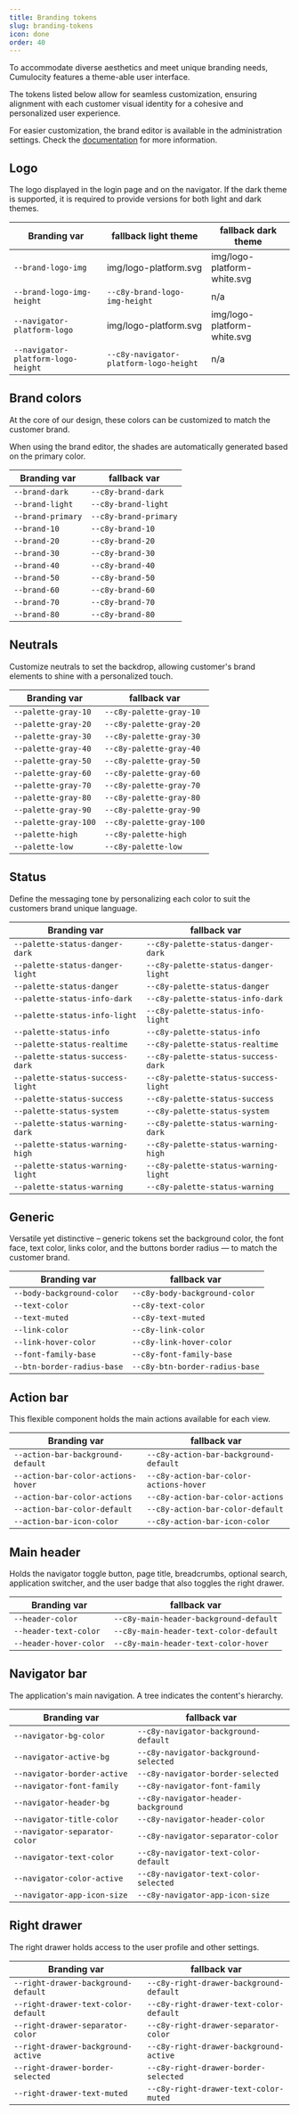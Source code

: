 ```yaml
---
title: Branding tokens
slug: branding-tokens
icon: done
order: 40
---
```


<!-- markdownlint-disable MD033 -->
<!-- markdownlint-disable MD025 -->
<!-- markdownlint-disable MD037 -->

To accommodate diverse aesthetics and meet unique branding needs, Cumulocity features a
theme-able user interface.

The tokens listed below allow for seamless customization, ensuring alignment with each customer
visual identity for a cohesive and personalized user experience.

For easier customization, the brand editor is available in the administration settings. Check the
[documentation](https://cumulocity.com/docs/enterprise-tenant/customization/#branding) for more
information.

## Logo

The logo displayed in the login page and on the navigator. If the dark theme is supported, it is
required to provide versions for both light and dark themes.

| Branding var | fallback light theme | fallback dark theme |
|-------------------------------|------------------------------|----------------------------|
| `--brand-logo-img`              | img/logo-platform.svg        | img/logo-platform-white.svg |
| `--brand-logo-img-height`       | `--c8y-brand-logo-img-height` | n/a  |
| `--navigator-platform-logo`     | img/logo-platform.svg       | img/logo-platform-white.svg |
| `--navigator-platform-logo-height` | `--c8y-navigator-platform-logo-height` | n/a |

## Brand colors

At the core of our design, these colors can be customized to match the customer brand.

When using the brand editor, the shades are automatically generated based on the primary color.

| Branding var | fallback var |
|-----------------------|-----------------|
|`--brand-dark` | `--c8y-brand-dark` |
|`--brand-light` | `--c8y-brand-light` |
|`--brand-primary` | `--c8y-brand-primary` |
| `--brand-10` | `--c8y-brand-10` |
| `--brand-20` | `--c8y-brand-20` |
| `--brand-30` | `--c8y-brand-30` |
| `--brand-40` | `--c8y-brand-40` |
| `--brand-50` | `--c8y-brand-50` |
| `--brand-60` | `--c8y-brand-60` |
| `--brand-70` | `--c8y-brand-70` |
| `--brand-80` | `--c8y-brand-80` |

## Neutrals

Customize neutrals to set the backdrop, allowing customer's brand elements to shine with a
personalized touch.

| Branding var | fallback var |
|------------------|-----------|
| `--palette-gray-10`| `--c8y-palette-gray-10` |
| `--palette-gray-20` | `--c8y-palette-gray-20`|
| `--palette-gray-30` | `--c8y-palette-gray-30`|
| `--palette-gray-40` | `--c8y-palette-gray-40`|
| `--palette-gray-50` | `--c8y-palette-gray-50`|
| `--palette-gray-60` | `--c8y-palette-gray-60`|
| `--palette-gray-70` | `--c8y-palette-gray-70`|
| `--palette-gray-80` | `--c8y-palette-gray-80`|
| `--palette-gray-90` | `--c8y-palette-gray-90`|
| `--palette-gray-100` | `--c8y-palette-gray-100` |
| `--palette-high` | `--c8y-palette-high`|
| `--palette-low` | `--c8y-palette-low` |

## Status

Define the messaging tone by personalizing each color to suit the customers brand unique language.

| Branding var | fallback var |
|------------------|-----------|
| `--palette-status-danger-dark` | `--c8y-palette-status-danger-dark` |
| `--palette-status-danger-light` | `--c8y-palette-status-danger-light` |
| `--palette-status-danger` | `--c8y-palette-status-danger` |
| `--palette-status-info-dark` | `--c8y-palette-status-info-dark` |
| `--palette-status-info-light` | `--c8y-palette-status-info-light` |
| `--palette-status-info` | `--c8y-palette-status-info` |
| `--palette-status-realtime` | `--c8y-palette-status-realtime` |
| `--palette-status-success-dark` | `--c8y-palette-status-success-dark` |
| `--palette-status-success-light` | `--c8y-palette-status-success-light` |
| `--palette-status-success` | `--c8y-palette-status-success` |
| `--palette-status-system` | `--c8y-palette-status-system` |
| `--palette-status-warning-dark` | `--c8y-palette-status-warning-dark` |
| `--palette-status-warning-high` | `--c8y-palette-status-warning-high` |
| `--palette-status-warning-light` | `--c8y-palette-status-warning-light`|
| `--palette-status-warning` | `--c8y-palette-status-warning` |

## Generic

Versatile yet distinctive – generic tokens set the background color, the font face, text color,
links color, and the buttons border radius — to match the customer brand.

| Branding var | fallback var |
|------------------|-----------|
| `--body-background-color` | `--c8y-body-background-color` |
| `--text-color` | `--c8y-text-color` |
| `--text-muted` | `--c8y-text-muted` |
| `--link-color` | `--c8y-link-color` |
| `--link-hover-color` | `--c8y-link-hover-color` |
| `--font-family-base` | `--c8y-font-family-base` |
| `--btn-border-radius-base` | `--c8y-btn-border-radius-base` |

## Action bar

This flexible component holds the main actions available for each view.

| Branding var | fallback var |
|------------------|-----------|
| `--action-bar-background-default` | `--c8y-action-bar-background-default` |
| `--action-bar-color-actions-hover` | `--c8y-action-bar-color-actions-hover` |
| `--action-bar-color-actions` | `--c8y-action-bar-color-actions` |
| `--action-bar-color-default` | `--c8y-action-bar-color-default` |
| `--action-bar-icon-color` | `--c8y-action-bar-icon-color` |

## Main header

Holds the navigator toggle button, page title, breadcrumbs, optional search, application switcher,
and the user badge that also toggles the right drawer.

| Branding var | fallback var |
|------------------|-----------|
| `--header-color` | `--c8y-main-header-background-default` |
| `--header-text-color` | `--c8y-main-header-text-color-default` |
| `--header-hover-color` | `--c8y-main-header-text-color-hover` |

## Navigator bar

The application's main navigation. A tree indicates the content's hierarchy.

| Branding var | fallback var |
|------------------|-----------|
| `--navigator-bg-color` | `--c8y-navigator-background-default` |
| `--navigator-active-bg`| `--c8y-navigator-background-selected` |
| `--navigator-border-active` | `--c8y-navigator-border-selected`|
| `--navigator-font-family` | `--c8y-navigator-font-family` |
| `--navigator-header-bg` | `--c8y-navigator-header-background` |
| `--navigator-title-color` | `--c8y-navigator-header-color` |
| `--navigator-separator-color` | `--c8y-navigator-separator-color` |
| `--navigator-text-color` | `--c8y-navigator-text-color-default` |
| `--navigator-color-active` | `--c8y-navigator-text-color-selected` |
| `--navigator-app-icon-size` | `--c8y-navigator-app-icon-size` |

## Right drawer

The right drawer holds access to the user profile and other settings.

| Branding var | fallback var |
|------------------|-----------|
| `--right-drawer-background-default` | `--c8y-right-drawer-background-default` |
| `--right-drawer-text-color-default` | `--c8y-right-drawer-text-color-default` |
| `--right-drawer-separator-color` | `--c8y-right-drawer-separator-color` |
| `--right-drawer-background-active` | `--c8y-right-drawer-background-active` |
| `--right-drawer-border-selected` | `--c8y-right-drawer-border-selected` |
| `--right-drawer-text-muted` | `--c8y-right-drawer-text-color-muted` |
